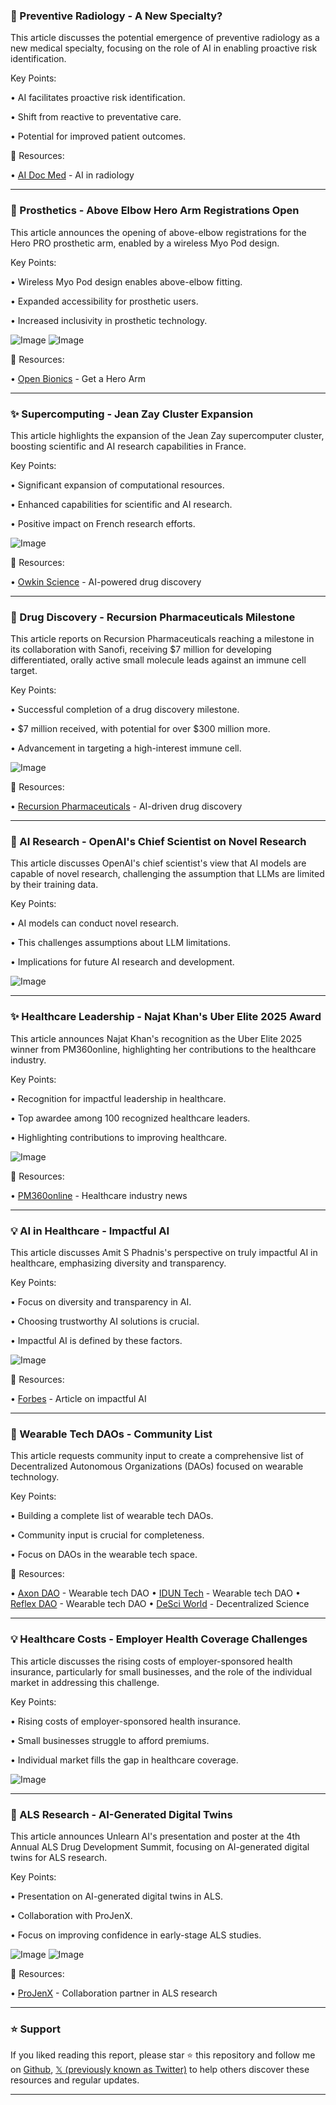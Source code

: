 ### 🤖 Preventive Radiology - A New Specialty?

This article discusses the potential emergence of preventive radiology as a new medical specialty, focusing on the role of AI in enabling proactive risk identification.

Key Points:

• AI facilitates proactive risk identification.


• Shift from reactive to preventative care.


• Potential for improved patient outcomes.



🔗 Resources:

• [AI Doc Med](https://x.com/aidocmed) -  AI in radiology


---

### 🚀 Prosthetics - Above Elbow Hero Arm Registrations Open

This article announces the opening of above-elbow registrations for the Hero PRO prosthetic arm, enabled by a wireless Myo Pod design.

Key Points:

• Wireless Myo Pod design enables above-elbow fitting.


• Expanded accessibility for prosthetic users.


• Increased inclusivity in prosthetic technology.



![Image](https://pbs.twimg.com/media/Gq6wBYEW4AA_k2J?format=jpg&name=small)
![Image](https://pbs.twimg.com/media/Gq6wBYLXkAAXtMP?format=jpg&name=small)

🔗 Resources:

• [Open Bionics](https://openbionics.com/en/get-a-hero-arm/) - Get a Hero Arm


---

### ✨ Supercomputing - Jean Zay Cluster Expansion

This article highlights the expansion of the Jean Zay supercomputer cluster, boosting scientific and AI research capabilities in France.

Key Points:

• Significant expansion of computational resources.


• Enhanced capabilities for scientific and AI research.


• Positive impact on French research efforts.



![Image](https://pbs.twimg.com/amplify_video_thumb/1922663013888245760/img/wse8v4lCc--Mymnc.jpg)

🔗 Resources:

• [Owkin Science](https://x.com/OwkinScience) - AI-powered drug discovery


---

### 🤖 Drug Discovery - Recursion Pharmaceuticals Milestone

This article reports on Recursion Pharmaceuticals reaching a milestone in its collaboration with Sanofi, receiving $7 million for developing differentiated, orally active small molecule leads against an immune cell target.

Key Points:

• Successful completion of a drug discovery milestone.


• $7 million received, with potential for over $300 million more.


• Advancement in targeting a high-interest immune cell.



![Image](https://pbs.twimg.com/media/Gq1XY8JXMAAFW15?format=jpg&name=small)

🔗 Resources:

• [Recursion Pharmaceuticals](https://x.com/RecursionPharma) - AI-driven drug discovery


---

### 🤖 AI Research - OpenAI's Chief Scientist on Novel Research

This article discusses OpenAI's chief scientist's view that AI models are capable of novel research, challenging the assumption that LLMs are limited by their training data.


Key Points:

• AI models can conduct novel research.


• This challenges assumptions about LLM limitations.


• Implications for future AI research and development.



![Image](https://pbs.twimg.com/media/Gq07_DWXUAIfpl-?format=png&name=small)


---

### ✨ Healthcare Leadership - Najat Khan's Uber Elite 2025 Award

This article announces Najat Khan's recognition as the Uber Elite 2025 winner from PM360online, highlighting her contributions to the healthcare industry.

Key Points:

• Recognition for impactful leadership in healthcare.


• Top awardee among 100 recognized healthcare leaders.


• Highlighting contributions to improving healthcare.



![Image](https://pbs.twimg.com/media/GqwVriRWYAEhp3l?format=jpg&name=small)

🔗 Resources:

• [PM360online](https://x.com/PM360online) - Healthcare industry news


---

### 💡 AI in Healthcare - Impactful AI

This article discusses Amit S Phadnis's perspective on truly impactful AI in healthcare, emphasizing diversity and transparency.

Key Points:

• Focus on diversity and transparency in AI.


• Choosing trustworthy AI solutions is crucial.


• Impactful AI is defined by these factors.



![Image](https://pbs.twimg.com/tweet_video_thumb/GqwF5kyWkAAWggk.jpg)

🔗 Resources:

• [Forbes](https://ow.ly/EP7e50VQYB0) - Article on impactful AI


---

### 🚀 Wearable Tech DAOs - Community List

This article requests community input to create a comprehensive list of Decentralized Autonomous Organizations (DAOs) focused on wearable technology.

Key Points:

• Building a complete list of wearable tech DAOs.


• Community input is crucial for completeness.


• Focus on DAOs in the wearable tech space.


🔗 Resources:

• [Axon DAO](https://x.com/AxonDAO) -  Wearable tech DAO
• [IDUN Tech](https://x.com/IDUNTech) - Wearable tech DAO
• [Reflex DAO](https://x.com/ReflexDAO) - Wearable tech DAO
• [DeSci World](https://x.com/DeSciWorld) - Decentralized Science


---

### 💡 Healthcare Costs - Employer Health Coverage Challenges

This article discusses the rising costs of employer-sponsored health insurance, particularly for small businesses, and the role of the individual market in addressing this challenge.

Key Points:

• Rising costs of employer-sponsored health insurance.


• Small businesses struggle to afford premiums.


• Individual market fills the gap in healthcare coverage.



![Image](https://pbs.twimg.com/media/GqiGBvmXIAE1Llo?format=jpg&name=small)


---

### 🤖 ALS Research - AI-Generated Digital Twins

This article announces Unlearn AI's presentation and poster at the 4th Annual ALS Drug Development Summit, focusing on AI-generated digital twins for ALS research.

Key Points:

• Presentation on AI-generated digital twins in ALS.


• Collaboration with ProJenX.


• Focus on improving confidence in early-stage ALS studies.



![Image](https://pbs.twimg.com/media/GqiB3CvXoAE2KX6?format=png&name=small)
![Image](https://pbs.twimg.com/media/GqiB4Q8XoAAnJcn?format=png&name=small)

🔗 Resources:

• [ProJenX](https://x.com/ProJenX) - Collaboration partner in ALS research


---

### ⭐️ Support

If you liked reading this report, please star ⭐️ this repository and follow me on [Github](https://github.com/Drix10), [𝕏 (previously known as Twitter)](https://x.com/DRIX_10_) to help others discover these resources and regular updates.

---